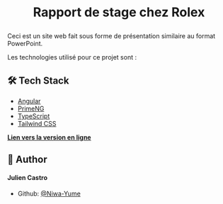 
# <p align="center">Rapport de stage chez Rolex</p>
  
Ceci est un site web fait sous forme de présentation similaire au format PowerPoint. 

Les technologies utilisé pour ce projet sont :


## 🛠️ Tech Stack
- [Angular](https://angular.dev/)
- [PrimeNG](https://primeng.org/)
- [TypeScript](https://www.typescriptlang.org/)
- [Tailwind CSS](https://tailwindcss.com/)
   


**[Lien vers la version en ligne](https://rapport-de-stage-eta.vercel.app/)**


## 🙇 Author
#### Julien Castro
- Github: [@Niwa-Yume](https://github.com/Niwa-Yume)
        
        
